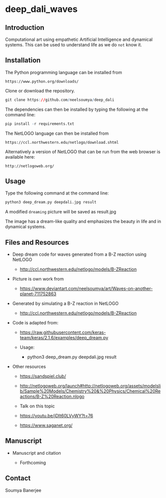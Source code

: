# deep_dali_waves

## Introduction

Computational art using empathetic Artificial Intelligence and dynamical systems.
This can be used to understand life as we do `not` know it.

## Installation

The Python programming language can be installed from 

	https://www.python.org/downloads/

Clone or download the repository.

```r
git clone https://github.com/neelsoumya/deep_dali
```

The dependencies can then be installed by typing the following at the command line:

```r
pip install -r requirements.txt
```

The NetLOGO language can then be installed from

	https://ccl.northwestern.edu/netlogo/download.shtml

Alternatively a version of NetLOGO that can be run from the web browser is available here:

	http://netlogoweb.org/


## Usage


Type the following command at the command line:

```r
python3 deep_dream.py deepdali.jpg result
```

A modified `dreaming` picture will be saved as result.jpg

The image has a dream-like quality and emphasizes the beauty in life and in dynamical systems.

## Files and Resources

* Deep dream code for waves generated from a B-Z reaction using NetLOGO

	* http://ccl.northwestern.edu/netlogo/models/B-ZReaction

* Picture is own work from

	* https://www.deviantart.com/neelsoumya/art/Waves-on-another-planet-711752863

* Generated by simulating a B-Z reaction in NetLOGO

	* http://ccl.northwestern.edu/netlogo/models/B-ZReaction


* Code is adapted from:

	* https://raw.githubusercontent.com/keras-team/keras/2.1.6/examples/deep_dream.py

	* Usage:

		* python3 deep_dream.py deepdali.jpg result


* Other resources

     * https://sandspiel.club/  
     
     * http://netlogoweb.org/launch#http://netlogoweb.org/assets/modelslib/Sample%20Models/Chemistry%20&%20Physics/Chemical%20Reactions/B-Z%20Reaction.nlogo
     
     * Talk on this topic
     
     * https://youtu.be/jDIt60LVyWY?t=76

     * https://www.saganet.org/


## Manuscript

	
* Manuscript and citation

    * Forthcoming

## Contact

Soumya Banerjee




